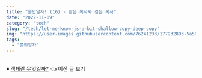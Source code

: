 ```yaml
---
title: "쫌만알자! (16) - 얕은 복사와 깊은 복사"
date: "2022-11-09"
category: "tech"
slug: "/tech/let-me-know-js-a-bit-shallow-copy-deep-copy"
img: "https://user-images.githubusercontent.com/76241233/177932893-5a504b26-12e4-4ade-b1ce-1951d072ba82.jpg"
tags:
  - "쫌만알자"
---
```




## 


◾ [객체란 무엇일까?](/tech/let-me-know-js-a-bit-js-object) 👈 이전 글 보기
